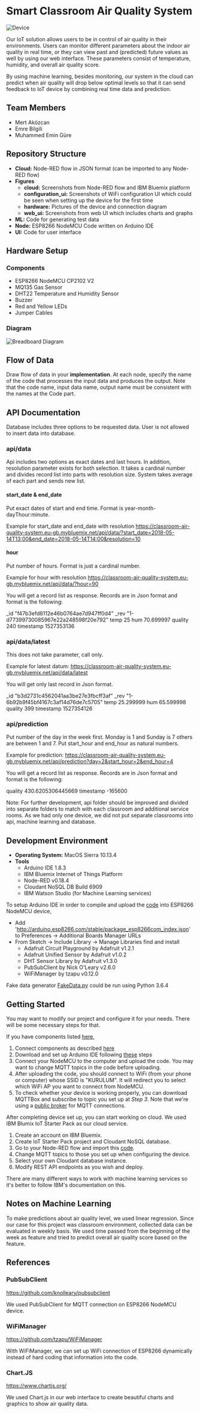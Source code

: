 # Smart Classroom Air Quality System

![Device](/Figures/hardware/top.jpg)

Our IoT solution allows users to be in control of air quality in their environments. Users can monitor different parameters about the indoor air quality in real time, or they can view past and (predicted) future values as well by using our web interface. These parameters consist of temperature, humidity, and overall air quality score.

By using machine learning, besides monitoring, our system in the cloud can predict when air quality will drop below optimal levels so that it can send feedback to IoT device by combining real time data and prediction.

## Team Members

* Mert Aközcan
* Emre Bilgili
* Muhammed Emin Güre

## Repository Structure

* **Cloud:** Node-RED flow in JSON format (can be imported to any Node-RED flow)
* **Figures**
   * **cloud:** Screenshots from Node-RED flow and IBM Bluemix platform 
   * **configuration_ui:** Screenshots of WiFi configuration UI which could be seen when setting up the device for the first time
   * **hardware:** Pictures of the device and connection diagram
   * **web_ui:** Screenshots from web UI which includes charts and graphs
* **ML:** Code for generating test data 
* **Node:** ESP8266 NodeMCU Code written on Arduino IDE
* **UI:** Code for user interface

## Hardware Setup

### Components
* ESP8266 NodeMCU CP2102 V2
* MQ135 Gas Sensor
* DHT22 Temperature and Humidity Sensor
* Buzzer
* Red and Yellow LEDs
* Jumper Cables

### Diagram

![Breadboard Diagram](/Figures/hardware/breadboard-diagram.png)

## Flow of Data
Draw flow of data in your **implementation**. At each node, specify the name of the code that processes the input data and produces the output. Note that the code name, input data name, output name must be consistent with the names at the Code part.

## API Documentation
Database includes three options to be requested data. User is not allowed to insert data into database.

### api/data
Api includes two options as exact dates and last hours. In addition, resolution parameter exists for both selection. It takes a cardinal number and divides record list into parts with resolution size. System takes average of each part and sends new list.

#### start_date & end_date
Put exact dates of start and end time. Format is year-month-dayThour:minute.

Example for start_date and end_date with resolution
https://classroom-air-quality-system.eu-gb.mybluemix.net/api/data/?start_date=2018-05-14T13:00&end_date=2018-05-14T14:00&resolution=10

#### hour
Put number of hours. Format is just a cardinal number.

Example for hour with resolution
https://classroom-air-quality-system.eu-gb.mybluemix.net/api/data/?hour=90

You will get a record list as response. Records are in Json format and format is the following:

_id	"f47b3efd8112e46b0764ae7d947ff0d4"
_rev	"1-d77399730085967e22a248598f20e792"
temp	25
hum	70.699997
quality	240
timestamp	1527353136

### api/data/latest
This does not take parameter, call only.

Example for latest datum:
https://classroom-air-quality-system.eu-gb.mybluemix.net/api/data/latest

You will get only last record in Json format.

_id	"b3d2731c4562041aa3be27e3fbcff3af"
_rev	"1-6b92b9f45bf4167c3af14d76de7c5705"
temp	25.299999
hum	65.599998
quality	399
timestamp	1527354126

### api/prediction
Put number of the day in the week first. Monday is 1 and Sunday is 7 others are between 1 and 7. Put start_hour and end_hour as natural numbers.

Example for prediction:
https://classroom-air-quality-system.eu-gb.mybluemix.net/api/prediction?day=2&start_hour=2&end_hour=4

You will get a record list as response. Records are in Json format and format is the following:

quality	430.6205306445669
timestamp	-165600

Note: 
For further development, api folder should be improved and divided into separate folders to match with each classroom and additional service rooms. As we had only one device, we did not put separate classrooms into api, machine learning and database.

## Development Environment

* **Operating System:** MacOS Sierra 10.13.4
* **Tools**
    * Arduino IDE 1.8.3
    * IBM Bluemix Internet of Things Platform
    * Node-RED v0.18.4
    * Cloudant NoSQL DB Build 6909
    * IBM Watson Studio (for Machine Learning services)

To setup Arduino IDE in order to compile and upload the [code](https://github.com/bounIoT/ClassroomAir/blob/master/Node/classroom_air.ino) into ESP8266 NodeMCU device,

* Add 'http://arduino.esp8266.com/stable/package_esp8266com_index.json' to Preferences -> Additional Boards Manager URLs
* From Sketch -> Include Library -> Manage Libraries find and install
    * Adafruit Circuit Playground by Adafruit v1.2.1
    * Adafruit Unified Sensor by Adafruit v1.0.2
    * DHT Sensor Library by Adafruit v1.3.0
    * PubSubClient by Nick O'Leary v2.6.0
    * WiFiManager by tzapu v0.12.0

Fake data generator [FakeData.py](https://github.com/bounIoT/ClassroomAir/blob/master/ML/FakeData.py) could be run using Python 3.6.4

## Getting Started

You may want to modify our project and configure it for your needs. There will be some necessary steps for that.

If you have components listed [here](https://github.com/bounIoT/ClassroomAir#components), 

1. Connect components as described [here](https://github.com/bounIoT/ClassroomAir#diagram)
2. Download and set up Arduino IDE following [these](https://github.com/bounIoT/ClassroomAir#development-environment) steps
3. Connect your NodeMCU to the computer and upload the code. You may want to change MQTT topics in the code before uploading.
4. After uploading the code, you should connect to WiFi (from your phone or computer) whose SSID is "KURULUM". It will redirect you to select which WiFi AP you want to connect from NodeMCU.
5. To check whether your device is working properly, you can download MQTTBox and subscribe to topic you set up at _Step 3_. Note that we're using a [public broker](https://iot.eclipse.org/getting-started) for MQTT connections.

After completing device set up, you can start working on cloud. We used IBM Blumix IoT Starter Pack as our cloud service.

1. Create an account on IBM Bluemix.
2. Create IoT Starter Pack project and Cloudant NoSQL database.
3. Go to your Node-RED flow and import this [code](https://github.com/bounIoT/ClassroomAir/blob/master/Cloud/nodered_code.json).
4. Change MQTT topics to those you set up when configuring the device.
5. Select your own Cloudant database instance.
6. Modify REST API endpoints as you wish and deploy.

There are many different ways to work with machine learning services so it's better to follow IBM's documentation on this.

## Notes on Machine Learning

To make predictions about air quality level, we used linear regression. Since our case for this project was classroom environment, collected data can be evaluated in weekly basis. We used time passed from the beginning of the week as feature and tried to predict overall air quality score based on the feature.

## References

### PubSubClient

https://github.com/knolleary/pubsubclient

We used PubSubClient for MQTT connection on ESP8266 NodeMCU device.

### WiFiManager

https://github.com/tzapu/WiFiManager

With WiFiManager, we can set up WiFi connection of ESP8266 dynamically instead of hard coding that information into the code.

### Chart.JS

https://www.chartjs.org/

We used Chart.js in our web interface to create beautiful charts and graphics to show air quality data.

